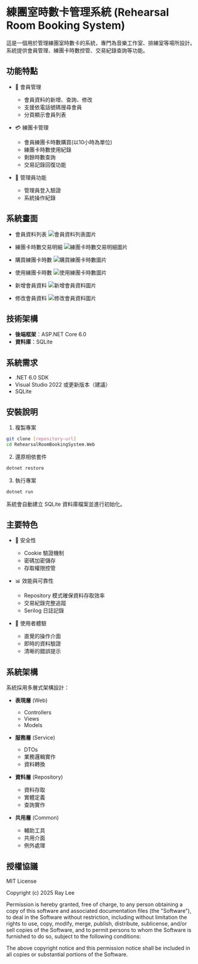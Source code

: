 # 練團室時數卡管理系統 (Rehearsal Room Booking System)

這是一個用於管理練團室時數卡的系統，專門為音樂工作室、排練室等場所設計。系統提供會員管理、練團卡時數控管、交易紀錄查詢等功能。

## 功能特點

- 👥 會員管理
  - 會員資料的新增、查詢、修改
  - 支援依電話號碼搜尋會員
  - 分頁顯示會員列表

- 💳 練團卡管理
  - 會員練團卡時數購買(以10小時為單位)
  - 練團卡時數使用紀錄
  - 剩餘時數查詢
  - 交易記錄回復功能

- 👤 管理員功能
  - 管理員登入驗證
  - 系統操作紀錄
 
## 系統畫面

- 會員資料列表
![會員資料列表圖片](https://github.com/user-attachments/assets/bde94b05-3ce3-436e-aa64-137af4297ae0)

- 練團卡時數交易明細
![練團卡時數交易明細圖片](https://github.com/user-attachments/assets/feff3fc8-5f20-4bb8-aac1-25f04724d8cd)

- 購買練團卡時數
![購買練團卡時數圖片](https://github.com/user-attachments/assets/2bff8a13-69c2-4d09-9778-1995d8f8dbfc)

- 使用練團卡時數
![使用練團卡時數圖片](https://github.com/user-attachments/assets/56c2d99b-d39a-4e7c-8066-5967684c495c)

- 新增會員資料
![新增會員資料圖片](https://github.com/user-attachments/assets/1ec075e1-2182-47e8-8fe0-5e84ca29515b)

- 修改會員資料
![修改會員資料圖片](https://github.com/user-attachments/assets/20089a64-797b-4748-a81d-4aba92b9623d)


## 技術架構

- **後端框架**：ASP.NET Core 6.0
- **資料庫**：SQLite

## 系統需求

- .NET 6.0 SDK
- Visual Studio 2022 或更新版本（建議）
- SQLite

## 安裝說明

1. 複製專案
```bash
git clone [repository-url]
cd RehearsalRoomBookingSystem.Web
```

2. 還原相依套件
```bash
dotnet restore
```

3. 執行專案
```bash
dotnet run
```

系統會自動建立 SQLite 資料庫檔案並進行初始化。

## 主要特色

- 🔐 安全性
  - Cookie 驗證機制
  - 密碼加密儲存
  - 存取權限控管

- 📊 效能與可靠性
  - Repository 模式確保資料存取效率
  - 交易紀錄完整追蹤
  - Serilog 日誌記錄

- 🎯 使用者體驗
  - 直覺的操作介面
  - 即時的資料驗證
  - 清晰的錯誤提示

## 系統架構

系統採用多層式架構設計：

- **表現層** (Web)
  - Controllers
  - Views
  - Models

- **服務層** (Service)
  - DTOs
  - 業務邏輯實作
  - 資料轉換

- **資料層** (Repository)
  - 資料存取
  - 實體定義
  - 查詢實作

- **共用層** (Common)
  - 輔助工具
  - 共用介面
  - 例外處理

## 授權協議

MIT License

Copyright (c) 2025 Ray Lee

Permission is hereby granted, free of charge, to any person obtaining a copy
of this software and associated documentation files (the "Software"), to deal
in the Software without restriction, including without limitation the rights
to use, copy, modify, merge, publish, distribute, sublicense, and/or sell
copies of the Software, and to permit persons to whom the Software is
furnished to do so, subject to the following conditions:

The above copyright notice and this permission notice shall be included in all
copies or substantial portions of the Software.
